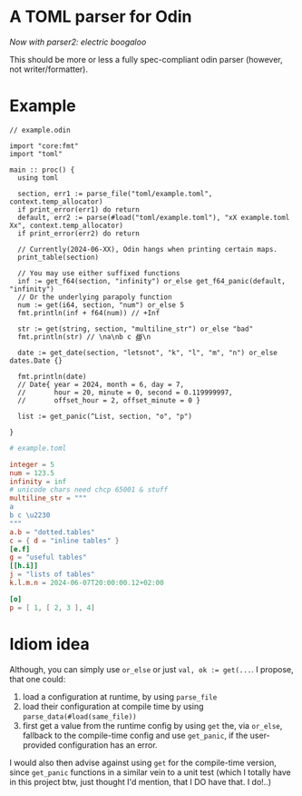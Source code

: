 # A TOML parser for Odin

*Now with parser2: electric boogaloo*

This should be more or less a fully spec-compliant odin parser (however, not writer/formatter).

# Example

```Odin
// example.odin

import "core:fmt"
import "toml"

main :: proc() {
  using toml
  
  section, err1 := parse_file("toml/example.toml", context.temp_allocator)
  if print_error(err1) do return
  default, err2 := parse(#load("toml/example.toml"), "xX example.toml Xx", context.temp_allocator)
  if print_error(err2) do return

  // Currently(2024-06-XX), Odin hangs when printing certain maps.
  print_table(section)
  
  // You may use either suffixed functions
  inf := get_f64(section, "infinity") or_else get_f64_panic(default, "infinity")
  // Or the underlying parapoly function
  num := get(i64, section, "num") or_else 5
  fmt.println(inf + f64(num)) // +Inf

  str := get(string, section, "multiline_str") or_else "bad"
  fmt.println(str) // \na\nb c ∰\n

  date := get_date(section, "letsnot", "k", "l", "m", "n") or_else dates.Date {}
  
  fmt.println(date)
  // Date{ year = 2024, month = 6, day = 7,
  //       hour = 20, minute = 0, second = 0.119999997,
  //       offset_hour = 2, offset_minute = 0 }
  
  list := get_panic(^List, section, "o", "p")

}
```

```TOML
# example.toml

integer = 5
num = 123.5
infinity = inf
# unicode chars need chcp 65001 & stuff
multiline_str = """
a
b c \u2230
"""
a.b = "dotted.tables"
c = { d = "inline tables" }
[e.f]
g = "useful tables"
[[h.i]]
j = "lists of tables"
k.l.m.n = 2024-06-07T20:00:00.12+02:00

[o]
p = [ 1, [ 2, 3 ], 4]
```
# Idiom idea

Although, you can simply use `or_else` or just `val, ok := get(...`. I propose, that one could: 
  1. load a configuration at runtime, by using `parse_file`
  2. load their configuration at compile time by using `parse_data(#load(same_file))`
  3. first get a value from the runtime config by using `get` the, via `or_else`, fallback to the compile-time config and use `get_panic`, if the user-provided configuration has an error.

I would also then advise against using `get` for the compile-time version, since `get_panic` functions in a similar vein to a unit test (which I totally have in this project btw, just thought I'd mention, that I DO have that. I do!..)
